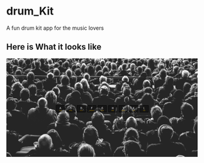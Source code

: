 # drum_Kit
A fun drum kit app for the music lovers

## Here is What it looks like
![alt text](images/Screenshot%20(22).png)